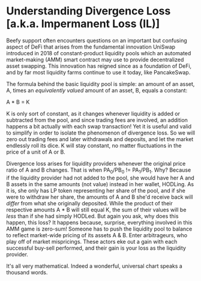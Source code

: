 # Understanding Divergence Loss [a.k.a. Impermanent Loss (IL)]

Beefy support often encounters questions on an important but confusing aspect of DeFi that arises from the fundamental innovation UniSwap introduced in 2018 of constant-product liquidity pools which an automated market-making (AMM) smart contract may use to provide decentralized asset swapping. This innovation has reigned since as a foundation of DeFi, and by far most liquidity farms continue to use it today, like PancakeSwap.

The formula behind the basic liquidity pool is simple: an amount of an asset, A, times an _equivalently valued_ amount of an asset, B, equals a constant: 

A * B = K

K is only sort of constant, as it changes whenever liquidity is added or subtracted from the pool, and since trading fees are involved, an addition happens a bit actually with each swap transaction! Yet it is useful and valid to simplify in order to isolate the phenomenon of divergence loss. So we will zero out trading fees and later withdrawals and deposits, and let the market endlessly roll its dice. K will stay constant, no matter fluctuations in the price of a unit of A or B.

Divergence loss arises for liquidity providers whenever the original price ratio of A and B changes. That is when PA<SUB>0</SUB>/PB<SUB>0</SUB> != PA<SUB>1</SUB>/PB<SUB>1</SUB>. Why? Because if the liquidity provider had not added to the pool, she would have her A and B assets in the same amounts (not value) instead in her wallet, HODLing. As it is, she only has LP token representing her share of the pool, and if she were to withdraw her share, the amounts of A and B she'd receive back will _differ_ from what she originally deposited. While the product of their respective amounts A * B will still equal K, the sum of their values will be *less* than if she had simply HODLed. But again you ask, why does this happen, this loss? It happens because, surprise, everything involved in this AMM game is zero-sum! Someone has to push the liquidity pool to balance to reflect market-wide pricing of its assets A & B. Enter arbitrageurs, who play off of market mispricings. These actors eke out a gain with each successful buy-sell performed, and their gain is your loss as the liquidity provider.

It's all very mathematical. Indeed a wonderful, universal chart speaks a thousand words.

